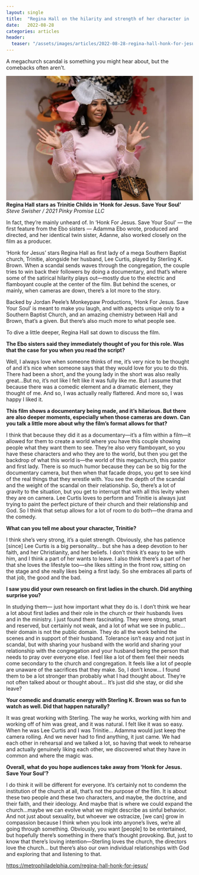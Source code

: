 ```yaml
---
layout: single
title:  "Regina Hall on the hilarity and strength of her character in 'Honk for Jesus'"
date:   2022-08-28
categories: articles
header:
  teaser: "/assets/images/articles/2022-08-28-regina-hall-honk-for-jesus.jpg"
---
```


A megachurch scandal is something you might hear about, but the comebacks often aren’t.

![Regina Hall Honk for Jesus](/assets/images/articles/2022-08-28-regina-hall-honk-for-jesus.jpg)
**Regina Hall stars as Trinitie Childs in ‘Honk for Jesus. Save Your Soul’** _Steve Swisher / 2021 Pinky Promise LLC_

In fact, they’re mainly unheard of. In ‘Honk For Jesus. Save Your Soul’ — the first feature from the Ebo sisters — Adamma Ebo wrote, produced and directed, and her identical twin sister, Adanne, also worked closely on the film as a producer.

‘Honk for Jesus’ stars Regina Hall as first lady of a mega Southern Baptist church, Trinitie, alongside her husband, Lee Curtis, played by Sterling K. Brown. When a scandal sends waves through the congregation, the couple tries to win back their followers by doing a documentary, and that’s where some of the satirical hilarity plays out—mostly due to the electric and flamboyant couple at the center of the film. But behind the scenes, or mainly, when cameras are down, there’s a lot more to the story.

Backed by Jordan Peele’s Monkeypaw Productions, ‘Honk For Jesus. Save Your Soul’ is meant to make you laugh, and with aspects unique only to a Southern Baptist Church, and an amazing chemistry between Hall and Brown, that’s a given. But there’s also much more to what people see.

To dive a little deeper, Regina Hall sat down to discuss the film.

**The Ebo sisters said they immediately thought of you for this role. Was that the case for you when you read the script?**

Well, I always love when someone thinks of me, it’s very nice to be thought of and it’s nice when someone says that they would love for you to do this. There had been a short, and the young lady in the short was also really great…But no, it’s not like I felt like it was fully like me. But I assume that because there was a comedic element and a dramatic element, they thought of me. And so, I was actually really flattered. And more so, I was happy I liked it.

**This film shows a documentary being made, and it’s hilarious. But there are also deeper moments, especially when those cameras are down. Can you talk a little more about why the film’s format allows for that?**

I think that because they did it as a documentary—it’s a film within a film—it allowed for them to create a world where you have this couple showing people what they want them to see. They’re also very flamboyant, so you have these characters and who they are to the world, but then you get the backdrop of what this world is—the world of this megachurch, this pastor and first lady. There is so much humor because they can be so big for the documentary camera, but then when that facade drops, you get to see kind of the real things that they wrestle with. You see the depth of the scandal and the weight of the scandal on their relationship. So, there’s a lot of gravity to the situation, but you get to interrupt that with all this levity when they are on camera. Lee Curtis loves to perform and Trinitie is always just trying to paint the perfect picture of their church and their relationship and God. So I think that setup allows for a lot of room to do both—the drama and the comedy.

**What can you tell me about your character, Trinitie?**

I think she’s very strong, it’s a quiet strength. Obviously, she has patience [since] Lee Curtis is a big personality… but she has a deep devotion to her faith, and her Christianity, and her beliefs. I don’t think it’s easy to be with him, and I think a part of her wants to leave. I also think there’s a part of her that she loves the lifestyle too—she likes sitting in the front row, sitting on the stage and she really likes being a first lady. So she embraces all parts of that job, the good and the bad.

**I saw you did your own research on first ladies in the church. Did anything surprise you?**

In studying them— just how important what they do is. I don’t think we hear a lot about first ladies and their role in the church or their husbands lives and in the ministry. I just found them fascinating. They were strong, smart and reserved, but certainly not weak, and a lot of what we see in public…their domain is not the public domain. They do all the work behind the scenes and in support of their husband. Tolerance isn’t easy and not just in scandal, but with sharing your husband with the world and sharing your relationship with the congregation and your husband being the person that needs to pray over everyone else. I feel like a lot of them feel their needs come secondary to the church and congregation. It feels like a lot of people are unaware of the sacrifices that they make. So, I don’t know… I found them to be a lot stronger than probably what I had thought about. They’re not often talked about or thought about… It’s just did she stay, or did she leave?

**Your comedic and dramatic energy with Sterling K. Brown was so fun to watch as well. Did that happen naturally?**

It was great working with Sterling. The way he works, working with him and working off of him was great, and it was natural. I felt like it was so easy. When he was Lee Curtis and I was Trinitie… Adamma would just keep the camera rolling. And we never had to find anything, it just came. We had each other in rehearsal and we talked a lot, so having that week to rehearse and actually genuinely liking each other, we discovered what they have in common and where the magic was.

**Overall, what do you hope audiences take away from ‘Honk for Jesus. Save Your Soul’?**

I do think it will be different for everyone. It’s certainly not to condemn the institution of the church at all, that’s not the purpose of the film. It is about these two people and these two characters, and maybe, the doctrine, and their faith, and their ideology. And maybe that is where we could expand the church…maybe we can evolve what we might describe as sinful behavior. And not just about sexuality, but whoever we ostracize, [we can] grow in compassion because I think when you look into anyone’s lives, we’re all going through something. Obviously, you want [people] to be entertained, but hopefully there’s something in there that’s thought provoking. But, just to know that there’s loving intention—Sterling loves the church, the directors love the church… but there’s also our own individual relationships with God and exploring that and listening to that.

https://metrophiladelphia.com/regina-hall-honk-for-jesus/


